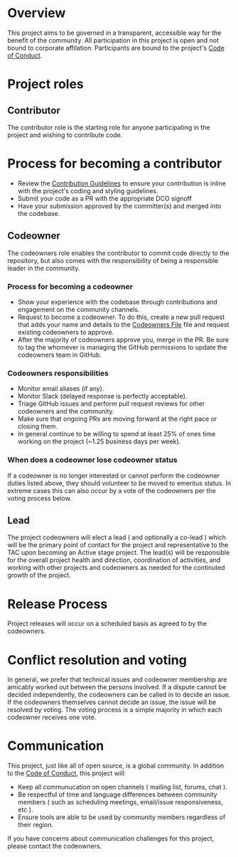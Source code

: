 # Overview

This project aims to be governed in a transparent, accessible way for the benefit of the community. All participation in this project is open and not bound to corporate affilation. Participants are bound to the project's [Code of Conduct](https://github.com/rtdip/core/blob/develop/CODE_OF_CONDUCT.md).

# Project roles

## Contributor

The contributor role is the starting role for anyone participating in the project and wishing to contribute code.

# Process for becoming a contributor

* Review the [Contribution Guidelines](https://github.com/rtdip/core/blob/develop/CONTRIBUTING.md) to ensure your contribution is inline with the project's coding and styling guidelines.
* Submit your code as a PR with the appropriate DCO signoff
* Have your submission approved by the committer(s) and merged into the codebase.

## Codeowner

The codeowners role enables the contributor to commit code directly to the repository, but also comes with the responsibility of being a responsible leader in the community.

### Process for becoming a codeowner

* Show your experience with the codebase through contributions and engagement on the community channels.
* Request to become a codeowner. To do this, create a new pull request that adds your name and details to the [Codeowners File](https://github.com/rtdip/core/blob/develop/CODEOWNERS.md) file and request existing codeowners to approve.
* After the majority of codeowners approve you, merge in the PR. Be sure to tag the whomever is managing the GitHub permissions to update the codeowners team in GitHub.

### Codeowners responsibilities

* Monitor email aliases (if any).
* Monitor Slack (delayed response is perfectly acceptable).
* Triage GitHub issues and perform pull request reviews for other codeowners and the community.
* Make sure that ongoing PRs are moving forward at the right pace or closing them.
* In general continue to be willing to spend at least 25% of ones time working on the project (~1.25 business days per week).

### When does a codeowner lose codeowner status

If a codeowner is no longer interested or cannot perform the codeowner duties listed above, they
should volunteer to be moved to emeritus status. In extreme cases this can also occur by a vote of
the codeowners per the voting process below.

## Lead

The project codeowners will elect a lead ( and optionally a co-lead ) which will be the primary point of contact for the project and representative to the TAC upon becoming an Active stage project. The lead(s) will be responsible for the overall project health and direction, coordination of activities, and working with other projects and codeowners as needed for the continuted growth of the project.

# Release Process

Project releases will occur on a scheduled basis as agreed to by the codeowners.

# Conflict resolution and voting

In general, we prefer that technical issues and codeowner membership are amicably worked out
between the persons involved. If a dispute cannot be decided independently, the codeowners can be
called in to decide an issue. If the codeowners themselves cannot decide an issue, the issue will
be resolved by voting. The voting process is a simple majority in which each codeowner receives one vote.

# Communication

This project, just like all of open source, is a global community. In addition to the [Code of Conduct](https://github.com/rtdip/core/blob/develop/CODE_OF_CONDUCT.md), this project will:

* Keep all communucation on open channels ( mailing list, forums, chat ).
* Be respectful of time and language differences between community members ( such as scheduling meetings, email/issue responsiveness, etc ).
* Ensure tools are able to be used by community members regardless of their region.

If you have concerns about communication challenges for this project, please contact the codeowners.

[Code of Conduct]: CODE_OF_CONDUCT.md
[Codeowners File]: CODEOWNERS.csv
[Contribution Guidelines]: CONTRIBUTING.md